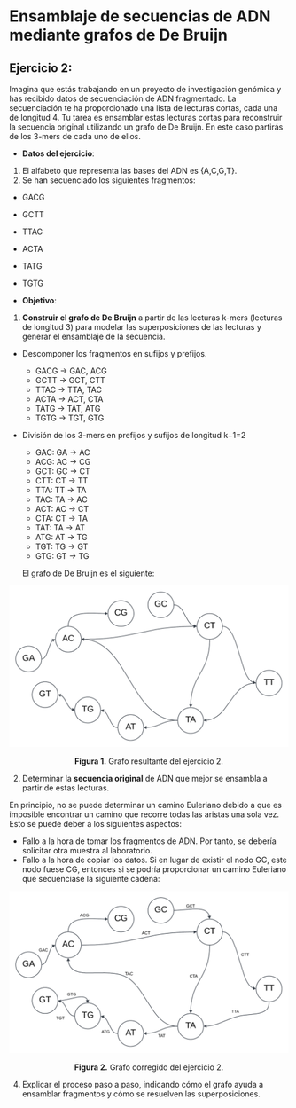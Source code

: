 # Ensamblaje de secuencias de ADN mediante grafos de De Bruijn 

## Ejercicio 2: 

Imagina que estás trabajando en un proyecto de investigación genómica y has recibido datos de  secuenciación de ADN fragmentado. La secuenciación te ha proporcionado una lista de lecturas cortas, cada una de longitud 4. Tu tarea es ensamblar estas lecturas cortas para reconstruir la  secuencia original utilizando un grafo de De Bruijn. En este caso partirás de los 3-mers de cada uno de ellos.

- **Datos del ejercicio**:
1. El alfabeto que representa las bases del ADN es {A,C,G,T}. 
2. Se han secuenciado los siguientes fragmentos: 
- GACG
- GCTT
- TTAC
- ACTA
- TATG
- TGTG

- **Objetivo**: 
1. **Construir el grafo de De Bruijn** a partir de las lecturas k-mers (lecturas de longitud 3) para modelar las superposiciones de las lecturas y generar el ensamblaje de la secuencia.

- Descomponer los fragmentos en sufijos y prefijos.
  - GACG -> GAC, ACG
  - GCTT -> GCT, CTT
  - TTAC -> TTA, TAC
  - ACTA -> ACT, CTA
  - TATG -> TAT, ATG
  - TGTG -> TGT, GTG

- División de los 3-mers en prefijos y sufijos de longitud k−1=2
  - GAC: GA -> AC
  - ACG: AC -> CG
  - GCT: GC -> CT
  - CTT: CT -> TT
  - TTA: TT -> TA
  - TAC: TA -> AC
  - ACT: AC -> CT
  - CTA: CT -> TA
  - TAT: TA -> AT
  - ATG: AT -> TG
  - TGT: TG -> GT
  - GTG: GT -> TG
 
  El grafo de De Bruijn es el siguiente:

<div align="center">
  <img src="grafo_2.png" alt="Grafo Ej 2" width=700 />
    <p><strong>Figura 1.</strong> Grafo resultante del ejercicio 2.</p> 
</div>


2. Determinar la **secuencia original** de ADN que mejor se ensambla a partir de estas lecturas.

En principio, no se puede determinar un camino Euleriano debido a que es imposible encontrar un camino que recorre todas las aristas una sola vez. Esto se puede deber a los siguientes aspectos:
- Fallo a la hora de tomar los fragmentos de ADN. Por tanto, se debería solicitar otra muestra al laboratorio.
- Fallo a la hora de copiar los datos. Si en lugar de existir el nodo GC, este nodo fuese CG, entonces si se podría proporcionar un camino Euleriano que secuenciase la siguiente cadena:

<div align="center">
  <img src="grafo_2_1.png" alt="Grafo Ej 2.1" width=700 />
    <p><strong>Figura 2.</strong> Grafo corregido del ejercicio 2. </p> 
</div>
  
4. Explicar el proceso paso a paso, indicando cómo el grafo ayuda a ensamblar fragmentos y cómo se resuelven las superposiciones.
